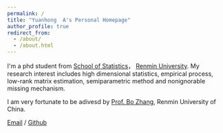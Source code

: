 ```yaml
---
permalink: /
title: "Yuanhong  A's Personal Homepage"
author_profile: true
redirect_from: 
  - /about/
  - /about.html
---
```


I'm a phd student from [School of Statistics](http://stat.ruc.edu.cn)， [Renmin University](https://www.ruc.edu.cn). My research interest includes high dimensional statistics, empirical process, low-rank matrix estimation, semiparametric method and nonignorable missing mechanism.

I am very fortunate to be adivesd by [Prof. Bo Zhang](http://stat.ruc.edu.cn/jxtd/jsdw/sltjx/ad4fa17aba5345a99f2b53a954652cd3.htm), Renmin University of China.

[Email](ayh@ruc.edu.cn) / [Github](https://github.com/ayuanhong)
